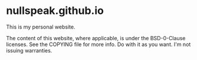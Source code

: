 # nullspeak.github.io
This is my personal website.

The content of this website, where applicable, is under the BSD-0-Clause licenses.
See the COPYING file for more info.
Do with it as you want. I'm not issuing warranties.
